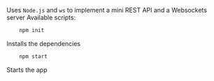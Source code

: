 Uses `Node.js` and `ws` to implement a mini REST API and a Websockets server
Available scripts:

```sh
    npm init
```

Installs the dependencies

```sh
    npm start
```

Starts the app
